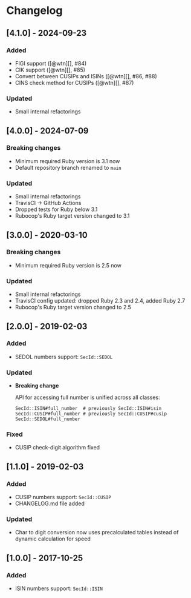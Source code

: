 # Changelog

## [4.1.0] - 2024-09-23

### Added

- FIGI support ([@wtn][], #84)
- CIK support ([@wtn][], #85)
- Convert between CUSIPs and ISINs ([@wtn][], #86, #88)
- CINS check method for CUSIPs ([@wtn][], #87)

### Updated

- Small internal refactorings

## [4.0.0] - 2024-07-09

### Breaking changes

- Minimum required Ruby version is 3.1 now
- Default repository branch renamed to `main`

### Updated

- Small internal refactorings
- TravisCI -> GitHub Actions
- Dropped tests for Ruby below 3.1
- Rubocop's Ruby target version changed to 3.1

## [3.0.0] - 2020-03-10

### Breaking changes

- Minimum required Ruby version is 2.5 now

### Updated

- Small internal refactorings
- TravisCI config updated: dropped Ruby 2.3 and 2.4, added Ruby 2.7
- Rubocop's Ruby target version changed to 2.5

## [2.0.0] - 2019-02-03

### Added

- SEDOL numbers support: `SecId::SEDOL`

### Updated

- **Breaking change**

    API for accessing full number is unified across all classes:

    ```
    SecId::ISIN#full_number  # previously SecId::ISIN#isin
    SecId::CUSIP#full_number # previously SecId::CUSIP#cusip
    SecId::SEDOL#full_number
    ```

### Fixed

- CUSIP check-digit algorithm fixed

## [1.1.0] - 2019-02-03

### Added

- CUSIP numbers support: `SecId::CUSIP`
- CHANGELOG.md file added

### Updated

- Char to digit conversion now uses precalculated tables instead of dynamic calculation for speed

## [1.0.0] - 2017-10-25

### Added

- ISIN numbers support: `SecId::ISIN`
